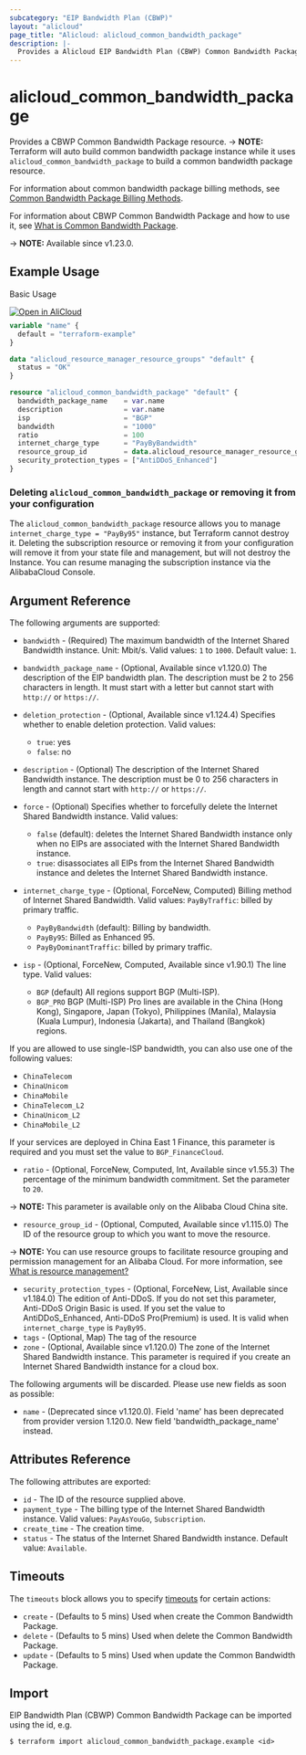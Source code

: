 ```yaml
---
subcategory: "EIP Bandwidth Plan (CBWP)"
layout: "alicloud"
page_title: "Alicloud: alicloud_common_bandwidth_package"
description: |-
  Provides a Alicloud EIP Bandwidth Plan (CBWP) Common Bandwidth Package resource.
---
```


# alicloud_common_bandwidth_package

Provides a CBWP Common Bandwidth Package resource. -> **NOTE:** Terraform will auto build common bandwidth package instance while it uses `alicloud_common_bandwidth_package` to build a common bandwidth package resource.

For information about common bandwidth package billing methods, see [Common Bandwidth Package Billing Methods](https://www.alibabacloud.com/help/doc-detail/67459.html).

For information about CBWP Common Bandwidth Package and how to use it, see [What is Common Bandwidth Package](https://www.alibabacloud.com/help/en/eip-bandwidth-plan).

-> **NOTE:** Available since v1.23.0.

## Example Usage

Basic Usage

<div style="display: block;margin-bottom: 40px;"><div class="oics-button" style="float: right;position: absolute;margin-bottom: 10px;">
  <a href="https://api.aliyun.com/terraform?resource=alicloud_common_bandwidth_package&exampleId=0717d382-6add-c02a-ca9f-711341f89416202c748f&activeTab=example&spm=docs.r.common_bandwidth_package.0.0717d3826a&intl_lang=EN_US" target="_blank">
    <img alt="Open in AliCloud" src="https://img.alicdn.com/imgextra/i1/O1CN01hjjqXv1uYUlY56FyX_!!6000000006049-55-tps-254-36.svg" style="max-height: 44px; max-width: 100%;">
  </a>
</div></div>

```terraform
variable "name" {
  default = "terraform-example"
}

data "alicloud_resource_manager_resource_groups" "default" {
  status = "OK"
}

resource "alicloud_common_bandwidth_package" "default" {
  bandwidth_package_name    = var.name
  description               = var.name
  isp                       = "BGP"
  bandwidth                 = "1000"
  ratio                     = 100
  internet_charge_type      = "PayByBandwidth"
  resource_group_id         = data.alicloud_resource_manager_resource_groups.default.ids.0
  security_protection_types = ["AntiDDoS_Enhanced"]
}
```

### Deleting `alicloud_common_bandwidth_package` or removing it from your configuration

The `alicloud_common_bandwidth_package` resource allows you to manage  `internet_charge_type = "PayBy95"`  instance, but Terraform cannot destroy it.
Deleting the subscription resource or removing it from your configuration will remove it from your state file and management, but will not destroy the Instance.
You can resume managing the subscription instance via the AlibabaCloud Console.

## Argument Reference

The following arguments are supported:
* `bandwidth` - (Required) The maximum bandwidth of the Internet Shared Bandwidth instance. Unit: Mbit/s.
Valid values: `1` to `1000`. Default value: `1`.
* `bandwidth_package_name` - (Optional, Available since v1.120.0) The description of the EIP bandwidth plan. The description must be 2 to 256 characters in length. It must start with a letter but cannot start with `http://` or `https://`.
* `deletion_protection` - (Optional, Available since v1.124.4) Specifies whether to enable deletion protection. Valid values:

  - `true`: yes
  - `false`: no
* `description` - (Optional) The description of the Internet Shared Bandwidth instance.
The description must be 0 to 256 characters in length and cannot start with `http://` or `https://`.
* `force` - (Optional) Specifies whether to forcefully delete the Internet Shared Bandwidth instance. Valid values:

  - `false` (default): deletes the Internet Shared Bandwidth instance only when no EIPs are associated with the Internet Shared Bandwidth instance.
  - `true`: disassociates all EIPs from the Internet Shared Bandwidth instance and deletes the Internet Shared Bandwidth instance.
* `internet_charge_type` - (Optional, ForceNew, Computed) Billing method of Internet Shared Bandwidth. Valid values:
`PayByTraffic`: billed by primary traffic. 

  - `PayByBandwidth` (default): Billing by bandwidth.
  - `PayBy95`: Billed as Enhanced 95.
  - `PayByDominantTraffic`: billed by primary traffic.
* `isp` - (Optional, ForceNew, Computed, Available since v1.90.1) The line type. Valid values:

  - `BGP` (default) All regions support BGP (Multi-ISP).
  - `BGP_PRO` BGP (Multi-ISP) Pro lines are available in the China (Hong Kong), Singapore, Japan (Tokyo), Philippines (Manila), Malaysia (Kuala Lumpur), Indonesia (Jakarta), and Thailand (Bangkok) regions.

If you are allowed to use single-ISP bandwidth, you can also use one of the following values:

  - `ChinaTelecom`
  - `ChinaUnicom`
  - `ChinaMobile`
  - `ChinaTelecom_L2`
  - `ChinaUnicom_L2`
  - `ChinaMobile_L2`

If your services are deployed in China East 1 Finance, this parameter is required and you must set the value to `BGP_FinanceCloud`.
* `ratio` - (Optional, ForceNew, Computed, Int, Available since v1.55.3) The percentage of the minimum bandwidth commitment. Set the parameter to `20`.

-> **NOTE:**  This parameter is available only on the Alibaba Cloud China site.

* `resource_group_id` - (Optional, Computed, Available since v1.115.0) The ID of the resource group to which you want to move the resource.

-> **NOTE:**   You can use resource groups to facilitate resource grouping and permission management for an Alibaba Cloud. For more information, see [What is resource management?](https://www.alibabacloud.com/help/en/doc-detail/94475.html)

* `security_protection_types` - (Optional, ForceNew, List, Available since v1.184.0) The edition of Anti-DDoS. If you do not set this parameter, Anti-DDoS Origin Basic is used. If you set the value to AntiDDoS_Enhanced, Anti-DDoS Pro(Premium) is used. It is valid when `internet_charge_type` is `PayBy95`.
* `tags` - (Optional, Map) The tag of the resource
* `zone` - (Optional, Available since v1.120.0) The zone of the Internet Shared Bandwidth instance. This parameter is required if you create an Internet Shared Bandwidth instance for a cloud box.

The following arguments will be discarded. Please use new fields as soon as possible:
* `name` - (Deprecated since v1.120.0). Field 'name' has been deprecated from provider version 1.120.0. New field 'bandwidth_package_name' instead.

## Attributes Reference

The following attributes are exported:
* `id` - The ID of the resource supplied above.
* `payment_type` - The billing type of the Internet Shared Bandwidth instance. Valid values: `PayAsYouGo`, `Subscription`.
* `create_time` - The creation time.
* `status` - The status of the Internet Shared Bandwidth instance. Default value: `Available`.

## Timeouts

The `timeouts` block allows you to specify [timeouts](https://www.terraform.io/docs/configuration-0-11/resources.html#timeouts) for certain actions:
* `create` - (Defaults to 5 mins) Used when create the Common Bandwidth Package.
* `delete` - (Defaults to 5 mins) Used when delete the Common Bandwidth Package.
* `update` - (Defaults to 5 mins) Used when update the Common Bandwidth Package.

## Import

EIP Bandwidth Plan (CBWP) Common Bandwidth Package can be imported using the id, e.g.

```shell
$ terraform import alicloud_common_bandwidth_package.example <id>
```